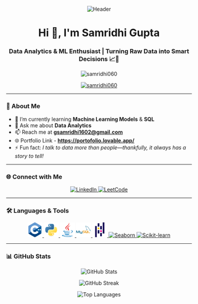 <!-- Header GIF -->
<p align="center">
  <img src="https://media3.giphy.com/media/v1.Y2lkPTc5MGI3NjExb29ud3YxcTl1bDczYWFjN2JiaWZiZDV4bnNzcDh4NTAwMW00Y2VyeSZlcD12MV9pbnRlcm5hbF9naWZfYnlfaWQmY3Q9Zw/L1R1tvI9svkIWwpVYr/giphy.gif" alt="Header" />
</p>

<h1 align="center">Hi 👋, I'm Samridhi Gupta</h1>
<h3 align="center">Data Analytics & ML Enthusiast | Turning Raw Data into Smart Decisions 📈🤖</h3>

<p align="center">
  <img src="https://komarev.com/ghpvc/?username=samridhi060&label=Profile%20views&color=0e75b6&style=flat" alt="samridhi060" />
</p>

<p align="center">
  <a href="https://github.com/ryo-ma/github-profile-trophy">
    <img src="https://github-profile-trophy.vercel.app/?username=samridhi060&theme=radical&margin-w=15&margin-h=15" alt="samridhi060" />
  </a>
</p>

---

### 🚀 About Me
- 🔭 I’m currently learning **Machine Learning Models** & **SQL**
- 💬 Ask me about **Data Analytics**
- 📫 Reach me at **gsamridhi1602@gmail.com**
- 🌐 Portfolio Link - **https://portofolio.lovable.app/**
- ⚡ Fun fact: _I talk to data more than people—thankfully, it always has a story to tell!_

---

### 🌐 Connect with Me
<p align="center">
  <a href="https://linkedin.com/in/samridhi-gupta07" target="_blank">
    <img src="https://img.shields.io/badge/LinkedIn-0077B5?style=for-the-badge&logo=linkedin&logoColor=white" alt="LinkedIn" />
  </a>
  <a href="https://leetcode.com/u/samridhigupta7/" target="_blank">
    <img src="https://img.shields.io/badge/LeetCode-FFA116?style=for-the-badge&logo=leetcode&logoColor=black" alt="LeetCode" />
  </a>
</p>

---

### 🛠️ Languages & Tools
<p align="center">
  <a href="https://www.cplusplus.com/" target="_blank" rel="noreferrer">
    <img src="https://raw.githubusercontent.com/devicons/devicon/master/icons/cplusplus/cplusplus-original.svg" alt="C++" width="40" height="40" />
  </a>
  <a href="https://www.python.org" target="_blank" rel="noreferrer">
    <img src="https://raw.githubusercontent.com/devicons/devicon/master/icons/python/python-original.svg" alt="Python" width="40" height="40" />
  </a>
  <a href="https://www.java.com" target="_blank" rel="noreferrer">
    <img src="https://raw.githubusercontent.com/devicons/devicon/master/icons/java/java-original.svg" alt="Java" width="40" height="40" />
  </a>
  <a href="https://www.mysql.com/" target="_blank" rel="noreferrer">
    <img src="https://raw.githubusercontent.com/devicons/devicon/master/icons/mysql/mysql-original-wordmark.svg" alt="MySQL" width="40" height="40" />
  </a>
  <a href="https://pandas.pydata.org/" target="_blank" rel="noreferrer">
    <img src="https://raw.githubusercontent.com/devicons/devicon/2ae2a900d2f041da66e950e4d48052658d850630/icons/pandas/pandas-original.svg" alt="Pandas" width="40" height="40" />
  </a>
  <a href="https://seaborn.pydata.org/" target="_blank" rel="noreferrer">
    <img src="https://seaborn.pydata.org/_images/logo-mark-lightbg.svg" alt="Seaborn" width="40" height="40" />
  </a>
  <a href="https://scikit-learn.org/" target="_blank" rel="noreferrer">
    <img src="https://upload.wikimedia.org/wikipedia/commons/0/05/Scikit_learn_logo_small.svg" alt="Scikit-learn" width="40" height="40" />
  </a>
</p>


---

### 📊 GitHub Stats
<p align="center">
  <img src="https://github-readme-stats.vercel.app/api?username=samridhi060&show_icons=true&theme=radical" alt="GitHub Stats" />
</p>

<p align="center">
  <img src="https://github-readme-streak-stats.herokuapp.com/?user=samridhi060&theme=radical" alt="GitHub Streak" />
</p>

<p align="center">
  <img src="https://github-readme-stats.vercel.app/api/top-langs?username=samridhi060&layout=compact&theme=radical" alt="Top Languages" />
</p>
